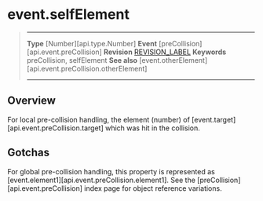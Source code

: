 
# event.selfElement

> --------------------- ------------------------------------------------------------------------------------------
> __Type__              [Number][api.type.Number]
> __Event__             [preCollision][api.event.preCollision]
> __Revision__          [REVISION_LABEL](REVISION_URL)
> __Keywords__          preCollision, selfElement
> __See also__			[event.otherElement][api.event.preCollision.otherElement]
> --------------------- ------------------------------------------------------------------------------------------

## Overview

For local pre-collision handling, the element (number) of [event.target][api.event.preCollision.target] which was hit in the collision.


## Gotchas

For global pre-collision handling, this property is represented as [event.element1][api.event.preCollision.element1]. See the [preCollision][api.event.preCollision] index page for object reference variations.